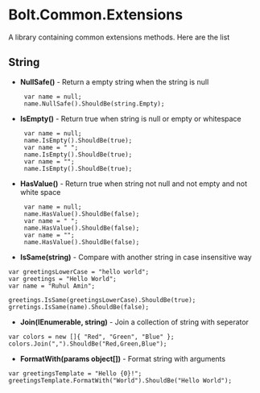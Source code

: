 # Bolt.Common.Extensions

A library containing common extensions methods. Here are the list

## String
* **NullSafe()** - Return a empty string when the string is null

  ``` c-sharp
   var name = null;
   name.NullSafe().ShouldBe(string.Empty);
  ```
* **IsEmpty()** - Return true when string is null or empty or whitespace

  ``` c-sharp
   var name = null;
   name.IsEmpty().ShouldBe(true);
   var name = " ";
   name.IsEmpty().ShouldBe(true);
   var name = "";
   name.IsEmpty().ShouldBe(true);   
  ```
* **HasValue()** - Return true when string not null and not empty and not white space

  ``` c-sharp
   var name = null;
   name.HasValue().ShouldBe(false);
   var name = " ";
   name.HasValue().ShouldBe(false);
   var name = "";
   name.HasValue().ShouldBe(false);   
  ```
* **IsSame(string)** - Compare with another string in case insensitive way
 ``` c-sharp
 var greetingsLowerCase = "hello world";
 var greetings = "Hello World";
 var name = "Ruhul Amin";
 
 greetings.IsSame(greetingsLowerCase).ShouldBe(true);
 grretings.IsSame(name).ShouldBe(false);
 ```
* **Join(IEnumerable<string>, string)** - Join a collection of string with seperator 
 
 ``` c-sharp
 var colors = new []{ "Red", "Green", "Blue" };
 colors.Join(",").ShouldBe("Red,Green,Blue");
 ```

* **FormatWith(params object[])** - Format string with arguments
 
 ``` c-sharp
 var greetingsTemplate = "Hello {0}!";
 greetingsTemplate.FormatWith("World").ShouldBe("Hello World");
 ```


